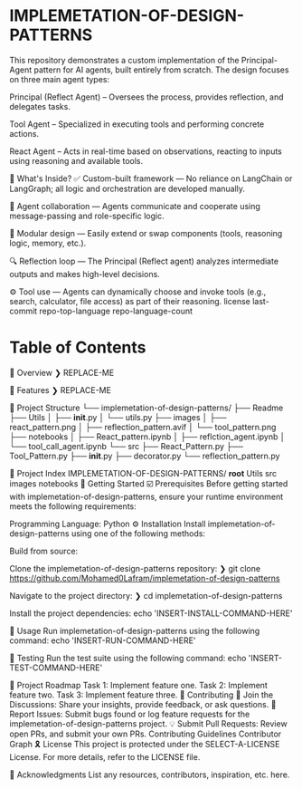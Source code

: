 # IMPLEMETATION-OF-DESIGN-PATTERNS
This repository demonstrates a custom implementation of the Principal-Agent pattern for AI agents, built entirely from scratch. The design focuses on three main agent types:

Principal (Reflect Agent) – Oversees the process, provides reflection, and delegates tasks.

Tool Agent – Specialized in executing tools and performing concrete actions.

React Agent – Acts in real-time based on observations, reacting to inputs using reasoning and available tools.

🔧 What's Inside?
✅ Custom-built framework — No reliance on LangChain or LangGraph; all logic and orchestration are developed manually.

🔄 Agent collaboration — Agents communicate and cooperate using message-passing and role-specific logic.

🧩 Modular design — Easily extend or swap components (tools, reasoning logic, memory, etc.).

🔍 Reflection loop — The Principal (Reflect agent) analyzes intermediate outputs and makes high-level decisions.

⚙️ Tool use — Agents can dynamically choose and invoke tools (e.g., search, calculator, file access) as part of their reasoning.
license last-commit repo-top-language repo-language-count





# Table of Contents
📍 Overview
❯ REPLACE-ME

👾 Features
❯ REPLACE-ME

📁 Project Structure
└── implemetation-of-design-patterns/
    ├── Readme
    ├── Utils
    │   ├── __init__.py
    │   └── utils.py
    ├── images
    │   ├── react_pattern.png
    │   ├── reflection_pattern.avif
    │   └── tool_pattern.png
    ├── notebooks
    │   ├── React_pattern.ipynb
    │   ├── reflction_agent.ipynb
    │   └── tool_call_agent.ipynb
    └── src
        ├── React_Pattern.py
        ├── Tool_Pattern.py
        ├── __init__.py
        ├── decorator.py
        └── reflection_pattern.py

📂 Project Index
IMPLEMETATION-OF-DESIGN-PATTERNS/
__root__
Utils
src
images
notebooks
🚀 Getting Started
☑️ Prerequisites
Before getting started with implemetation-of-design-patterns, ensure your runtime environment meets the following requirements:

Programming Language: Python
⚙️ Installation
Install implemetation-of-design-patterns using one of the following methods:

Build from source:

Clone the implemetation-of-design-patterns repository:
❯ git clone https://github.com/Mohamed0Lafram/implemetation-of-design-patterns

Navigate to the project directory:
❯ cd implemetation-of-design-patterns

Install the project dependencies:
echo 'INSERT-INSTALL-COMMAND-HERE'

🤖 Usage
Run implemetation-of-design-patterns using the following command: echo 'INSERT-RUN-COMMAND-HERE'

🧪 Testing
Run the test suite using the following command: echo 'INSERT-TEST-COMMAND-HERE'

📌 Project Roadmap
 Task 1: Implement feature one.
 Task 2: Implement feature two.
 Task 3: Implement feature three.
🔰 Contributing
💬 Join the Discussions: Share your insights, provide feedback, or ask questions.
🐛 Report Issues: Submit bugs found or log feature requests for the implemetation-of-design-patterns project.
💡 Submit Pull Requests: Review open PRs, and submit your own PRs.
Contributing Guidelines
Contributor Graph
🎗 License
This project is protected under the SELECT-A-LICENSE License. For more details, refer to the LICENSE file.

🙌 Acknowledgments
List any resources, contributors, inspiration, etc. here.


